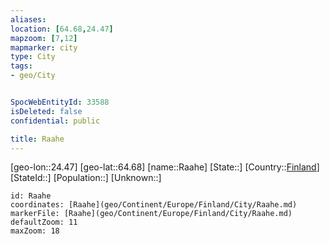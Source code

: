 ```yaml
---
aliases: 
location: [64.68,24.47]
mapzoom: [7,12] 
mapmarker: city 
type: City
tags:
- geo/City


SpocWebEntityId: 33588
isDeleted: false
confidential: public

title: Raahe
---
```

[geo-lon::24.47]
[geo-lat::64.68]
[name::Raahe]
[State::]
[Country::[Finland](geo/Continent/Europe/Finland.md)]
[StateId::]
[Population::]
[Unknown::]


```leaflet
id: Raahe
coordinates: [Raahe](geo/Continent/Europe/Finland/City/Raahe.md)
markerFile: [Raahe](geo/Continent/Europe/Finland/City/Raahe.md)
defaultZoom: 11 
maxZoom: 18
```



